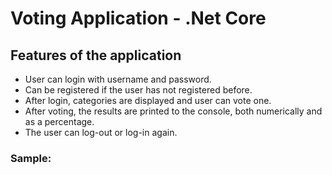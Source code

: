 # Voting Application - .Net Core
## Features of the application
* User can login with username and password.
* Can be registered if the user has not registered before.
* After login, categories are displayed and user can vote one.
* After voting, the results are printed to the console, both numerically and as a percentage.
* The user can log-out or log-in again.</br>

### Sample:

</br>
